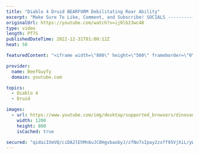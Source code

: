 ```yaml
---
title: "Diablo 4 Druid BEARFORM Debilitating Roar Ability"
excerpt: "Make Sure To Like, Comment, and Subscribe! SOCIALS ---------------------------------------------- Join Our ..."
originalUrl: https://youtube.com/watch?v=ij0lb23wc48
type: video
length: PT7S
publishedDateTime: 2022-12-31T01:00:12Z
heat: 50

featuredContent: "<iframe width=\"800\" height=\"500\" frameborder=\"0\" src=\"https://www.youtube.com/embed/ij0lb23wc48\" allow=\"accelerometer; autoplay; encrypted-media; gyroscope; picture-in-picture\" allowfullscreen></iframe>"

provider:
  name: BeefGuyTy
  domain: youtube.com

topics:
  - Diablo 4
  - Druid

images:
  - url: https://www.youtube.com/img/desktop/supported_browsers/dinosaur.png
    width: 1200
    height: 800
    isCached: true

secured: "qidaiIXmVQ/ciDA2lEhMn6uJC0HgvbaobyJ/zfNo7sIpay2zxff95VjXiL/yWRYSNCQcvWkHAR6xppXBpoekLzs4xQXVKUoQIZT3T4ZKQvQR5/xo5OCSMTBmZrpbGaHXXwMIgwvMDvZBXqjYae2U2YHZQdvy0fPwSr5W6IkBr8SjvL20umjTxrERTdM8AuNXQ0cq+tCFw0L8OHwwr7SRbKmiqIURV6JurQaHFDeLZ9moMuMXr4hr0xDladD15G1Gr76qmLcfuXhKOXC1FZoPKMlm30KoXwC1gkHedLaU9vunWrHi4T1VH/xC+HuoxouawhQGgb1AO8iirI67i0D5kR7lxAxaagTI/XxLtMsw2ODhYFNFARkOUXltDmo7Via4apkFDVrAP1+YoadLMscpvIPHSNnqsK5NKn8Ooe9Vbq4=;Jnz+tRHINxPhcjIO1Iqeug=="
---
```


